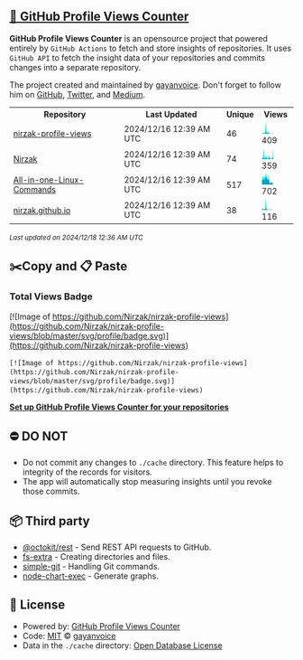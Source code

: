 ## [🚀 GitHub Profile Views Counter](https://github.com/gayanvoice/github-profile-views-counter)
**GitHub Profile Views Counter** is an opensource project that powered entirely by  `GitHub Actions` to fetch and store insights of repositories.
It uses `GitHub API` to fetch the insight data of your repositories and commits changes into a separate repository.

The project created and maintained by [gayanvoice](https://github.com/gayanvoice). Don't forget to follow him on [GitHub](https://github.com/gayanvoice), [Twitter](https://twitter.com/gayanvoice), and [Medium](https://gayanvoice.medium.com/).

<table>
	<tr>
		<th>
			Repository
		</th>
		<th>
			Last Updated
		</th>
		<th>
			Unique
		</th>
		<th>
			Views
		</th>
	</tr>
	<tr>
		<td>
			<a href="https://github.com/Nirzak/nirzak-profile-views/tree/master/readme/696929375/year.md">
				nirzak-profile-views
			</a>
		</td>
		<td>
			2024/12/16 12:39 AM UTC
		</td>
		<td>
			46
		</td>
		<td>
			<img alt="Response time graph" src="https://github.com/Nirzak/nirzak-profile-views/raw/master/graph/696929375/small/year.png" height="20"> 409
		</td>
	</tr>
	<tr>
		<td>
			<a href="https://github.com/Nirzak/nirzak-profile-views/tree/master/readme/352743144/year.md">
				Nirzak
			</a>
		</td>
		<td>
			2024/12/16 12:39 AM UTC
		</td>
		<td>
			74
		</td>
		<td>
			<img alt="Response time graph" src="https://github.com/Nirzak/nirzak-profile-views/raw/master/graph/352743144/small/year.png" height="20"> 359
		</td>
	</tr>
	<tr>
		<td>
			<a href="https://github.com/Nirzak/nirzak-profile-views/tree/master/readme/423569739/year.md">
				All-in-one-Linux-Commands
			</a>
		</td>
		<td>
			2024/12/16 12:39 AM UTC
		</td>
		<td>
			517
		</td>
		<td>
			<img alt="Response time graph" src="https://github.com/Nirzak/nirzak-profile-views/raw/master/graph/423569739/small/year.png" height="20"> 702
		</td>
	</tr>
	<tr>
		<td>
			<a href="https://github.com/Nirzak/nirzak-profile-views/tree/master/readme/291692899/year.md">
				nirzak.github.io
			</a>
		</td>
		<td>
			2024/12/16 12:39 AM UTC
		</td>
		<td>
			38
		</td>
		<td>
			<img alt="Response time graph" src="https://github.com/Nirzak/nirzak-profile-views/raw/master/graph/291692899/small/year.png" height="20"> 116
		</td>
	</tr>
</table>

<small><i>Last updated on 2024/12/18 12:36 AM UTC</i></small>

## ✂️Copy and 📋 Paste
### Total Views Badge
[![Image of https://github.com/Nirzak/nirzak-profile-views](https://github.com/Nirzak/nirzak-profile-views/blob/master/svg/profile/badge.svg)](https://github.com/Nirzak/nirzak-profile-views)

```readme
[![Image of https://github.com/Nirzak/nirzak-profile-views](https://github.com/Nirzak/nirzak-profile-views/blob/master/svg/profile/badge.svg)](https://github.com/Nirzak/nirzak-profile-views)
```
[**Set up GitHub Profile Views Counter for your repositories**](https://github.com/gayanvoice/github-profile-views-counter)
## ⛔ DO NOT
- Do not commit any changes to `./cache` directory. This feature helps to integrity of the records for visitors.
- The app will automatically stop measuring insights until you revoke those commits.
## 📦 Third party

- [@octokit/rest](https://www.npmjs.com/package/@octokit/rest) - Send REST API requests to GitHub.
- [fs-extra](https://www.npmjs.com/package/fs-extra) - Creating directories and files.
- [simple-git](https://www.npmjs.com/package/simple-git) - Handling Git commands.
- [node-chart-exec](https://www.npmjs.com/package/node-chart-exec) - Generate graphs.
## 📄 License
- Powered by: [GitHub Profile Views Counter](https://github.com/gayanvoice/github-profile-views-counter)
- Code: [MIT](./LICENSE) © [gayanvoice](https://github.com/gayanvoice)
- Data in the `./cache` directory: [Open Database License](https://opendatacommons.org/licenses/odbl/1-0/)